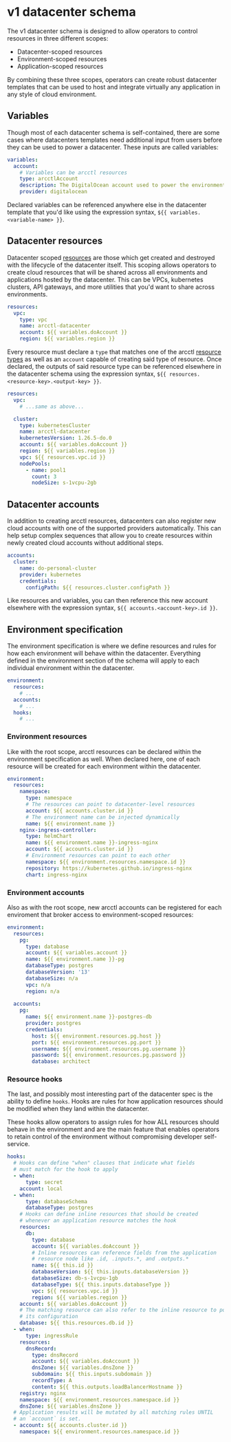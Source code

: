 # v1 datacenter schema

The v1 datacenter schema is designed to allow operators to control resources in three
different scopes:

- Datacenter-scoped resources
- Environment-scoped resources
- Application-scoped resources

By combining these three scopes, operators can create robust datacenter templates that
can be used to host and integrate virtually any application in any style of cloud
environment.

## Variables

Though most of each datacenter schema is self-contained, there are some cases where datacenters
templates need additional input from users before they can be used to power a datacenter. These
inputs are called variables:

```yml
variables:
  account:
    # Variables can be arcctl resources
    type: arcctlAccount
    description: The DigitalOcean account used to power the environment
    provider: digitalocean
```

Declared variables can be referenced anywhere else in the datacenter template that you'd like
using the expression syntax, `${{ variables.<variable-name> }}`.

## Datacenter resources

Datacenter scoped [resources](../../%40resources/) are those which get created and destroyed with the lifecycle of
the datacenter itself. This scoping allows operators to create cloud resources that will be
shared across all environments and applications hosted by the datacenter. This can be VPCs,
kubernetes clusters, API gateways, and more utilities that you'd want to share across
environments.

```yaml
resources:
  vpc:
    type: vpc
    name: arcctl-datacenter
    account: ${{ variables.doAccount }}
    region: ${{ variables.region }}
```

Every resource must declare a `type` that matches one of the arcctl [resource types](../../%40resources/)
as well as an `account` capable of creating said type of resource. Once declared, the outputs of said
resource type can be referenced elsewhere in the datacenter schema using the expression syntax,
`${{ resources.<resource-key>.<output-key> }}`.

```yml
resources:
  vpc:
    # ...same as above...

  cluster:
    type: kubernetesCluster
    name: arcctl-datacenter
    kubernetesVersion: 1.26.5-do.0
    account: ${{ variables.doAccount }}
    region: ${{ variables.region }}
    vpc: ${{ resources.vpc.id }}
    nodePools:
      - name: pool1
        count: 3
        nodeSize: s-1vcpu-2gb
```

## Datacenter accounts

In addition to creating arcctl resources, datacenters can also register new cloud accounts
with one of the supported providers automatically. This can help setup complex sequences
that allow you to create resources within newly created cloud accounts without additional
steps.

```yml
accounts:
  cluster:
    name: do-personal-cluster
    provider: kubernetes
    credentials:
      configPath: ${{ resources.cluster.configPath }}
```

Like resources and variables, you can then reference this new account elsewhere with
the expression syntax, `${{ accounts.<account-key>.id }}`.

## Environment specification

The environment specification is where we define resources and rules for how each
environment will behave within the datacenter. Everything defined in the environment
section of the schema will apply to each individual environment within the datacenter.

```yml
environment:
  resources:
    # ...
  accounts:
    # ...
  hooks:
    # ...
```

### Environment resources

Like with the root scope, arcctl resources can be declared within the environment
specification as well. When declared here, one of each resource will be created for
each environment within the datacenter.

```yml
environment:
  resources:
    namespace:
      type: namespace
      # The resources can point to datacenter-level resources
      account: ${{ accounts.cluster.id }}
      # The environment name can be injected dynamically
      name: ${{ environment.name }}
    nginx-ingress-controller:
      type: helmChart
      name: ${{ environment.name }}-ingress-nginx
      account: ${{ accounts.cluster.id }}
      # Environment resources can point to each other
      namespace: ${{ environment.resources.namespace.id }}
      repository: https://kubernetes.github.io/ingress-nginx
      chart: ingress-nginx
```

### Environment accounts

Also as with the root scope, new arcctl accounts can be registered for each enviroment
that broker access to environment-scoped resources:

```yml
environment:
  resources:
    pg:
      type: database
      account: ${{ variables.account }}
      name: ${{ environment.name }}-pg
      databaseType: postgres
      databaseVersion: '13'
      databaseSize: n/a
      vpc: n/a
      region: n/a
  
  accounts:
    pg:
      name: ${{ environment.name }}-postgres-db
      provider: postgres
      credentials:
        host: ${{ environment.resources.pg.host }}
        port: ${{ environment.resources.pg.port }}
        username: ${{ environment.resources.pg.username }}
        password: ${{ environment.resources.pg.password }}
        database: architect
```

### Resource hooks

The last, and possibly most interesting part of the datacenter spec is the ability to define `hooks`.
Hooks are rules for how application resources should be modified when they land within the datacenter.

These hooks allow operators to assign rules for how ALL resources should behave in the environment and
are the main feature that enables operators to retain control of the environment without compromising
developer self-service.

```yaml
hooks:
  # Hooks can define "when" clauses that indicate what fields
  # must match for the hook to apply
  - when:
      type: secret
    account: local
  - when:
      type: databaseSchema
      databaseType: postgres
    # Hooks can define inline resources that should be created
    # whenever an application resource matches the hook
    resources:
      db:
        type: database
        account: ${{ variables.doAccount }}
        # Inline resources can reference fields from the application 
        # resource node like .id, .inputs.*, and .outputs.*
        name: ${{ this.id }}
        databaseVersion: ${{ this.inputs.databaseVersion }}
        databaseSize: db-s-1vcpu-1gb
        databaseType: ${{ this.inputs.databaseType }}
        vpc: ${{ resources.vpc.id }}
        region: ${{ variables.region }}
    account: ${{ variables.doAccount }}
    # The matching resource can also refer to the inline resource to populate
    # its configuration
    database: ${{ this.resources.db.id }}
  - when:
      type: ingressRule
    resources:
      dnsRecord:
        type: dnsRecord
        account: ${{ variables.doAccount }}
        dnsZone: ${{ variables.dnsZone }}
        subdomain: ${{ this.inputs.subdomain }}
        recordType: A
        content: ${{ this.outputs.loadBalancerHostname }}
    registry: nginx
    namespace: ${{ environment.resources.namespace.id }}
    dnsZone: ${{ variables.dnsZone }}
  # Application results will be mutated by all matching rules UNTIL
  # an `account` is set.
  - account: ${{ accounts.cluster.id }}
    namespace: ${{ environment.resources.namespace.id }}
```
